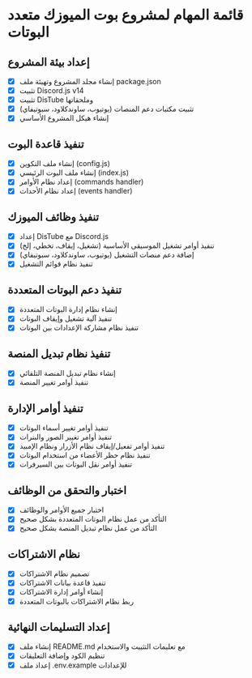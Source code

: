 # قائمة المهام لمشروع بوت الميوزك متعدد البوتات

## إعداد بيئة المشروع
- [x] إنشاء مجلد المشروع وتهيئة ملف package.json
- [x] تثبيت Discord.js v14
- [x] تثبيت DisTube وملحقاتها
- [x] تثبيت مكتبات دعم المنصات (يوتيوب، ساوندكلاود، سبوتيفاي)
- [x] إنشاء هيكل المشروع الأساسي

## تنفيذ قاعدة البوت
- [x] إنشاء ملف التكوين (config.js)
- [x] إنشاء ملف البوت الرئيسي (index.js)
- [x] إعداد نظام الأوامر (commands handler)
- [x] إعداد نظام الأحداث (events handler)

## تنفيذ وظائف الميوزك
- [x] إعداد DisTube مع Discord.js
- [x] تنفيذ أوامر تشغيل الموسيقى الأساسية (تشغيل، إيقاف، تخطي، إلخ)
- [x] إضافة دعم منصات التشغيل (يوتيوب، ساوندكلاود، سبوتيفاي)
- [x] تنفيذ نظام قوائم التشغيل

## تنفيذ دعم البوتات المتعددة
- [x] إنشاء نظام إدارة البوتات المتعددة
- [x] تنفيذ آلية تشغيل وإيقاف البوتات
- [x] تنفيذ نظام مشاركة الإعدادات بين البوتات

## تنفيذ نظام تبديل المنصة
- [x] إنشاء نظام تبديل المنصة التلقائي
- [x] تنفيذ أوامر تغيير المنصة

## تنفيذ أوامر الإدارة
- [x] تنفيذ أوامر تغيير أسماء البوتات
- [x] تنفيذ أوامر تغيير الصور والبنرات
- [x] تنفيذ أوامر تفعيل/إيقاف نظام الأزرار ونظام الإمبيد
- [x] تنفيذ نظام حظر الأعضاء من استخدام البوتات
- [x] تنفيذ أوامر نقل البوتات بين السيرفرات

## اختبار والتحقق من الوظائف
- [x] اختبار جميع الأوامر والوظائف
- [x] التأكد من عمل نظام البوتات المتعددة بشكل صحيح
- [x] التأكد من عمل نظام تبديل المنصة بشكل صحيح

## نظام الاشتراكات
- [x] تصميم نظام الاشتراكات
- [x] تنفيذ قاعدة بيانات الاشتراكات
- [x] إنشاء أوامر إدارة الاشتراكات
- [x] ربط نظام الاشتراكات بالبوتات المتعددة

## إعداد التسليمات النهائية
- [x] إنشاء ملف README.md مع تعليمات التثبيت والاستخدام
- [x] تنظيم الكود وإضافة التعليقات
- [x] إعداد ملف .env.example للإعدادات

